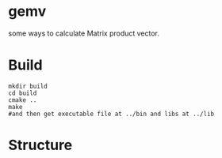 # gemv
some ways to calculate Matrix product vector.

# Build

```shell
mkdir build
cd build
cmake ..
make
#and then get executable file at ../bin and libs at ../lib
```

# Structure

